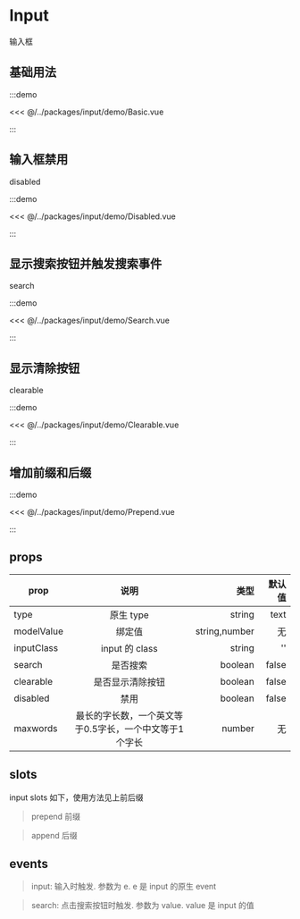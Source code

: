 # Input

输入框

## 基础用法

:::demo

<<< @/../packages/input/demo/Basic.vue

:::

## 输入框禁用

disabled

:::demo

<<< @/../packages/input/demo/Disabled.vue

:::

## 显示搜索按钮并触发搜索事件

search

:::demo

<<< @/../packages/input/demo/Search.vue

:::

## 显示清除按钮

clearable

:::demo

<<< @/../packages/input/demo/Clearable.vue

:::

## 增加前缀和后缀

:::demo

<<< @/../packages/input/demo/Prepend.vue

:::

## props

| prop       |       说明       |    类型 | 默认值 |
| ---------- | :--------------: | ------: | -----: |
| type       |    原生 type     |  string |   text |
| modelValue |      绑定值      |  string,number |   无 |
| inputClass |  input 的 class  |  string |     '' |
| search     |     是否搜索     | boolean |  false |
| clearable  | 是否显示清除按钮 | boolean |  false |
| disabled   |       禁用       | boolean |  false |
| maxwords   | 最长的字长数，一个英文等于0.5字长，一个中文等于1个字长 | number |  无 |

## slots

input slots 如下，使用方法见上前后缀

> prepend 前缀

> append 后缀

## events

> input: 输入时触发. 参数为 e. e 是 input 的原生 event

> search: 点击搜索按钮时触发. 参数为 value. value 是 input 的值
